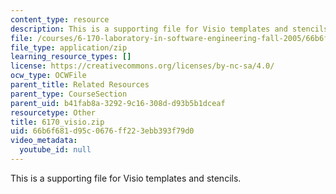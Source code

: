 ```yaml
---
content_type: resource
description: This is a supporting file for Visio templates and stencils.
file: /courses/6-170-laboratory-in-software-engineering-fall-2005/66b6f681d95c0676ff223ebb393f79d0_6170_visio.zip
file_type: application/zip
learning_resource_types: []
license: https://creativecommons.org/licenses/by-nc-sa/4.0/
ocw_type: OCWFile
parent_title: Related Resources
parent_type: CourseSection
parent_uid: b41fab8a-3292-9c16-308d-d93b5b1dceaf
resourcetype: Other
title: 6170_visio.zip
uid: 66b6f681-d95c-0676-ff22-3ebb393f79d0
video_metadata:
  youtube_id: null
---
```

This is a supporting file for Visio templates and stencils.